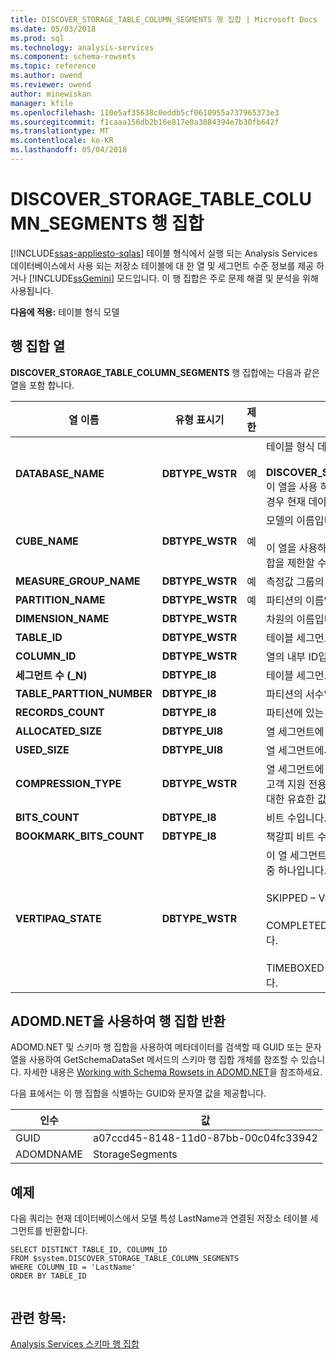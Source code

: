```yaml
---
title: DISCOVER_STORAGE_TABLE_COLUMN_SEGMENTS 행 집합 | Microsoft Docs
ms.date: 05/03/2018
ms.prod: sql
ms.technology: analysis-services
ms.component: schema-rowsets
ms.topic: reference
ms.author: owend
ms.reviewer: owend
author: minewiskan
manager: kfile
ms.openlocfilehash: 110e5af35638c0eddb5cf0610955a737965373e3
ms.sourcegitcommit: f1caaa156db2b16e817e0a3884394e7b30fb642f
ms.translationtype: MT
ms.contentlocale: ko-KR
ms.lasthandoff: 05/04/2018
---
```

# <a name="discoverstoragetablecolumnsegments-rowset"></a>DISCOVER_STORAGE_TABLE_COLUMN_SEGMENTS 행 집합
[!INCLUDE[ssas-appliesto-sqlas](../../../includes/ssas-appliesto-sqlas.md)]
  테이블 형식에서 실행 되는 Analysis Services 데이터베이스에서 사용 되는 저장소 테이블에 대 한 열 및 세그먼트 수준 정보를 제공 하거나 [!INCLUDE[ssGemini](../../../includes/ssgemini-md.md)] 모드입니다. 이 행 집합은 주로 문제 해결 및 분석을 위해 사용됩니다.  
  
 **다음에 적용:** 테이블 형식 모델  
  
## <a name="rowset-columns"></a>행 집합 열  
 **DISCOVER_STORAGE_TABLE_COLUMN_SEGMENTS** 행 집합에는 다음과 같은 열을 포함 합니다.  
  
|**열 이름**|**유형 표시기**|**제한**|**설명**|  
|---------------------|------------------------|---------------------|---------------------|  
|**DATABASE_NAME**|**DBTYPE_WSTR**|예|테이블 형식 데이터베이스를 지정합니다.<br /><br /> **DISCOVER_STORAGE_TABLE_COLUMN_SEGMENTS** 이 열을 사용 하 여 행 집합을 제한할 수 있습니다. 생략하는 경우 현재 데이터베이스가 사용됩니다.|  
|**CUBE_NAME**|**DBTYPE_WSTR**|예|모델의 이름입니다.<br /><br /> 이 열을 사용하여 **DISCOVER_STORAGE_TABLES** 행 집합을 제한할 수 있습니다.|  
|**MEASURE_GROUP_NAME**|**DBTYPE_WSTR**|예|측정값 그룹의 이름입니다.|  
|**PARTITION_NAME**|**DBTYPE_WSTR**|예|파티션의 이름입니다.|  
|**DIMENSION_NAME**|**DBTYPE_WSTR**||차원의 이름입니다.|  
|**TABLE_ID**|**DBTYPE_WSTR**||테이블 세그먼트의 내부 ID입니다.|  
|**COLUMN_ID**|**DBTYPE_WSTR**||열의 내부 ID입니다.|  
|**세그먼트 수 (_N)**|**DBTYPE_I8**||테이블 세그먼트의 서수입니다.|  
|**TABLE_PARTTION_NUMBER**|**DBTYPE_I8**||파티션의 서수입니다.|  
|**RECORDS_COUNT**|**DBTYPE_I8**||파티션에 있는 레코드 수입니다.|  
|**ALLOCATED_SIZE**|**DBTYPE_UI8**||열 세그먼트에 할당된 크기(바이트)입니다.|  
|**USED_SIZE**|**DBTYPE_UI8**||열 세그먼트에서 사용하는 크기(바이트)입니다.|  
|**COMPRESSION_TYPE**|**DBTYPE_WSTR**||열 세그먼트에 적용된 압축 유형입니다. 이 값은 내부 전용 및 고객 지원 전용으로 사용되는 값입니다. Microsoft는 이 열에 대한 유효한 값 또는 설명을 게시하지 않습니다.|  
|**BITS_COUNT**|**DBTYPE_I8**||비트 수입니다.|  
|**BOOKMARK_BITS_COUNT**|**DBTYPE_I8**||책갈피 비트 수입니다.|  
|**VERTIPAQ_STATE**|**DBTYPE_WSTR**||이 열 세그먼트에 대한 VertiPaq 압축 상태입니다. 값은 다음 중 하나입니다.<br /><br /> SKIPPED – VertiPaq 압축을 건너뛰었습니다.<br /><br /> COMPLETED – VertiPaq 압축이 성공적으로 완료되었습니다.<br /><br /> TIMEBOXED - VertiPaq 압축이 시간 내에 완료되었습니다.|  
  
## <a name="using-adomdnet-to-return-the-rowset"></a>ADOMD.NET을 사용하여 행 집합 반환  
 ADOMD.NET 및 스키마 행 집합을 사용하여 메타데이터를 검색할 때 GUID 또는 문자열을 사용하여 GetSchemaDataSet 메서드의 스키마 행 집합 개체를 참조할 수 있습니다. 자세한 내용은 [Working with Schema Rowsets in ADOMD.NET](../../../analysis-services/multidimensional-models-adomd-net-client/retrieving-metadata-working-with-schema-rowsets.md)을 참조하세요.  
  
 다음 표에서는 이 행 집합을 식별하는 GUID와 문자열 값을 제공합니다.  
  
|인수|값|  
|--------------|-----------|  
|GUID|a07ccd45-8148-11d0-87bb-00c04fc33942|  
|ADOMDNAME|StorageSegments|  
  
## <a name="example"></a>예제  
 다음 쿼리는 현재 데이터베이스에서 모델 특성 LastName과 연결된 저장소 테이블 세그먼트를 반환합니다.  
  
```  
SELECT DISTINCT TABLE_ID, COLUMN_ID   
FROM $system.DISCOVER_STORAGE_TABLE_COLUMN_SEGMENTS  
WHERE COLUMN_ID = 'LastName'  
ORDER BY TABLE_ID  
  
```  
  
## <a name="see-also"></a>관련 항목:  
 [Analysis Services 스키마 행 집합](../../../analysis-services/schema-rowsets/analysis-services-schema-rowsets.md)  
  
  
